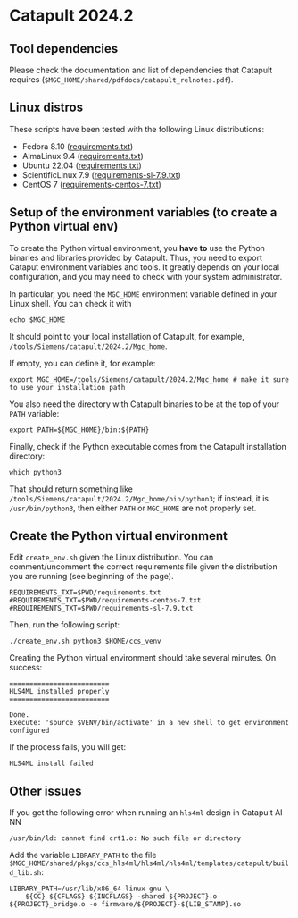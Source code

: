 # Catapult 2024.2

## Tool dependencies

Please check the documentation and list of dependencies that Catapult requires (`$MGC_HOME/shared/pdfdocs/catapult_relnotes.pdf`).

## Linux distros

These scripts have been tested with the following Linux distributions:
- Fedora 8.10 ([requirements.txt](requirements.txt))
- AlmaLinux 9.4 ([requirements.txt](requirements.txt))
- Ubuntu 22.04 ([requirements.txt](requirements.txt))
- ScientificLinux 7.9 ([requirements-sl-7.9.txt](requirements-sl-7.9.txt))
- CentOS 7 ([requirements-centos-7.txt](requirements-centos-7.txt))

## Setup of the environment variables (to create a Python virtual env)

To create the Python virtual environment, you **have to** use the Python binaries and libraries provided by Catapult. Thus, you need to export Cataput environment variables and tools. It greatly depends on your local configuration, and you may need to check with your system administrator.

In particular, you need the `MGC_HOME` environment variable defined in your Linux shell. You can check it with
```
echo $MGC_HOME
```
It should point to your local installation of Catapult, for example, `/tools/Siemens/catapult/2024.2/Mgc_home`. 

If empty, you can define it, for example:
```
export MGC_HOME=/tools/Siemens/catapult/2024.2/Mgc_home # make it sure to use your installation path
```

You also need the directory with Catapult binaries to be at the top of your `PATH` variable:
```
export PATH=${MGC_HOME}/bin:${PATH}
```

Finally, check if the Python executable comes from the Catapult installation directory:
```
which python3
```
That should return something like `/tools/Siemens/catapult/2024.2/Mgc_home/bin/python3`; if instead, it is `/usr/bin/python3`, then either `PATH` or `MGC_HOME` are not properly set.

## Create the Python virtual environment

Edit `create_env.sh` given the Linux distribution. You can comment/uncomment the correct requirements file given the distribution you are running (see beginning of the page).
```
REQUIREMENTS_TXT=$PWD/requirements.txt
#REQUIREMENTS_TXT=$PWD/requirements-centos-7.txt
#REQUIREMENTS_TXT=$PWD/requirements-sl-7.9.txt
```

Then, run the following script:
```
./create_env.sh python3 $HOME/ccs_venv
```

Creating the Python virtual environment should take several minutes. On success:
```
=========================
HLS4ML installed properly
=========================

Done.
Execute: 'source $VENV/bin/activate' in a new shell to get environment configured
```

If the process fails, you will get:
```
HLS4ML install failed
```

## Other issues

If you get the following error when running an `hls4ml` design in Catapult AI NN
```
/usr/bin/ld: cannot find crt1.o: No such file or directory
```

Add the variable `LIBRARY_PATH` to the file `$MGC_HOME/shared/pkgs/ccs_hls4ml/hls4ml/hls4ml/templates/catapult/build_lib.sh`:
```
LIBRARY_PATH=/usr/lib/x86_64-linux-gnu \
    ${CC} ${CFLAGS} ${INCFLAGS} -shared ${PROJECT}.o ${PROJECT}_bridge.o -o firmware/${PROJECT}-${LIB_STAMP}.so
```
